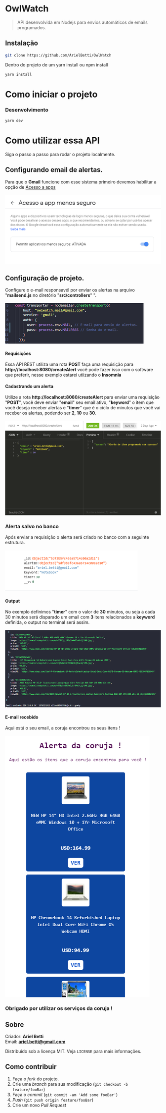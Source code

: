 # OwlWatch

> API desenvolvida em Nodejs para envios automáticos de emails programados.

## Instalação

```sh
git clone https://github.com/ArielBetti/OwlWatch
```
Dentro do projeto de um yarn install ou npm install

```sh
yarn install
```

# Como iniciar o projeto

### Desenvolvimento

```sh
yarn dev
```

# Como utilizar essa API
Siga o passo a passo para rodar o projeto localmente.

## Configurando email de alertas.
Para que o **Gmail** funcione com esse sistema primeiro devemos habilitar a opção de <a href="https://myaccount.google.com/lesssecureapps?pli=1">Acesso a apps</a>
<br>
<br>
<img src="Documents/activeMail.png">

## Configuração de projeto.
Configure o e-mail responsavél por enviar os alertas na arquivo "**mailsend.js** no diretório "**src\controllers**" ".
<br>
<br>
<img src="Documents/configMail.png">

#### Requisições
Essa API REST utiliza uma rota **POST** faça uma requisição para **http://localhost:8080/createAlert** 
você pode fazer isso com o software que preferir, nesse exemplo estarei utiizando o **Insomnia**

#### Cadastrando um alerta
Utilize a rota **http://localhost:8080/createAlert** para enviar uma requisição "**POST**", você deve enviar "**email**" seu email ativo, "**keyword**"
o item que você deseja receber alertas e "**timer**" que é o ciclo de minutos que você vai receber os alertas, podendo ser **2**, **10** ou **30**.
<br>
<br>
<img src="Documents/createAlert.png">

### Alerta salvo no banco
Após enviar a requisição o alerta será criado no banco com a seguinte estrutura.
<br>
<br>
<img src="Documents/alertSave.png">

#### Output
No exemplo definimos "**timer**" com o valor de **30** minutos, ou seja a cada 30 minutos será disparado um email com **3** itens relacionados
a **keyword** definida, o output no terminal será assim.
<br>
<br>
<img src="Documents/sendEmail.png"><br>

#### E-mail recebido
Aqui está o seu email, a coruja encontrou os seus itens !
<br>
<br>
<img src="Documents/emailView.png">

### Obrigado por utilizar os serviços da coruja !

## Sobre

Criador: **Ariel Betti**<br>
Email: **ariel.betti@gmail.com**<br>

Distribuído sob a licença MIT. Veja `LICENSE` para mais informações.

## Como contribuir

1. Faça o _fork_ do projeto.
2. Crie uma _branch_ para sua modificação (`git checkout -b feature/fooBar`)
3. Faça o _commit_ (`git commit -am 'Add some fooBar'`)
4. _Push_ (`git push origin feature/fooBar`)
5. Crie um novo _Pull Request_
